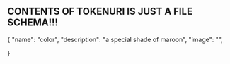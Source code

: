 ## CONTENTS OF TOKENURI IS JUST A FILE SCHEMA!!!


{
    "name": "color", 
    "description": "a special shade of maroon", 
    "image": "",
     
}